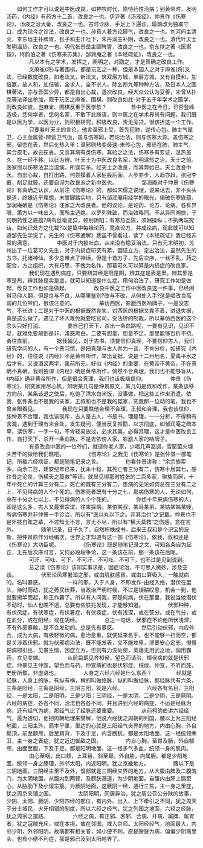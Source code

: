 <!-- { "loadSidebar": true } -->
　　如何工作才可以说是中医改良，如神农时代，原恃药性治病；到黄帝时，发明汤药，《内经》有药方十二首，改良之一也。伊尹著《汤液经》，仲景作《伤寒论》，汤液之治大备，改良之一也。古时诊脉，手足上下遍诊，扁鹊改为独取寸口，成为现今之诊法，改良之一也。孙真人著方论脚气，改良之一也。刘河间主清火，李东垣主补脾胃，张子和主汗吐下，朱丹溪主补阴，改良之一也。清代叶天士发明温热，改良之一也。明代张景岳主颐睥胃，改良之一也。俞东扶之著《医案按》，柯韵伯之著《伤寒来苏集》，邹润庵之著《本经疏证》，改良之一也。
　　
　　凡以本有之学术，发挥之，阐明之，对勘之，才是真确之改良工作。
　　
　　叉麻雀(将)与著围棋，都是玩艺之一种，但是本国人之对于麻雀(将)叉法，已经数度改良，如老法叉，新法叉，筑双层方城，单层方城，又有自摸和，加倍赢，放人和，加倍输，全求人，全不求人，除幺断九等种种方法，及日本人之围棋著法，亦与吾国少异，都是自出心裁，逐次改良，经大众公认为妥善，未曾从扑克等法译出参加，观于玩艺之麻雀、围棋，则改良如此-对于五千年学术之医学，则改良如彼，岂麻雀、围棋反重于医学欤？
　　
　　吾中医之在今日，已否登峰造极，恁何学者，恁何名家，不敢下此断语，则中医之在学术界尚有问题，我们既是以医为学，以医为业，则积极研究，积极改良，责无旁贷，很该担这一个工作。
　　
　　只要看叶天士的言论，他言温邪上受，首先犯肺，逆传心包。肺主气属卫，心主血属营-辨营卫气血，虽与伤寒同，若论治法，则与伤寒大异。盖伤寒之邪，留恋在表，然后化热入里；温邪则热变最速-未传心包，邪尚在肺，肺主气，其合皮毛，故云在表。又言其病有类伤寒，其验之之法，伤寒多有变证，温热虽久，在一经不移。以此为辨。叶天士为中医改良名家，发明温热之治。天士之前。医家惯以伤寒法混治温病，所误实多。经天士之改良，而其弊始已。天士改良中医。自出心裁，自打出路，何尝摸着人家屁股后面。人步亦步，人趋亦趋，张冠李戴，削足就履，还要自诩为改良派之新中医也。
　　
　　邹润庵对于仲景《伤寒论》有真确之认识，从前注《伤寒论》的，都如宋儒之说理，说来话去，非不头头是道，终嫌近乎理想，未曾脚踏实地，只有邹润庵用经学的眼光，揭破伤寒底蕴，邹润庵确是《伤寒论》注家之大改良者。他的议论，是论药、论方、论病。各有界限，第方以一味出入，而所主迥绝，以罗列殊致，而治效略同。不从异同阐抉，于何明药性之底蕴?病有丝毫变异，顿别阴阳；有寒热互陈，须娴操纵；不执两端究诘，如何识处方之化裁?以是篇中每缘论药，竟直论方，并成论病，观此就可以知道邹先生学说了，先生的《伤寒通解》我虽不曾看过，读了《本经疏证》我已经非常的满意。
　　
　　中医对于内损吐血，从来没有稳妥治法，只有元末明初，苏州出了一位葛可久先生，对于内损症研究有紊，因证立方，定出治法，虽然先生的方书，托诸神仙，多少总带点了神话，但是十首方子，先后次序，一丝不乱，药之配合，方之组织，大有巧思，不愧为名作，那葛可久可以算是内损症的改良家。
　　
　　我们现在遇到病症，只要辨其经是阳是阴，辨其症是表是里。辨其邪是寒是热，辨其脉是实是虚，就可以知道是什么症，用何治法了，研究工作如是做起，改良工作也如是做起。
　　
　　改良中医之工作中医改良这一件事，已经闹得马仰人翻，但是良与不良，从哪里鉴别?改与不改，从何处入手?这是唱改良高调的几位爷们，很该注意的。
　　
　　摹仿西医，影戤西医响牌子，一是没志气，不长进；二是对于中医的根据既然丧失，对西医的根据又靠不着，进退失据，真是这么做了。遇见了坏人难免就要吃官司，受法律的制裁，所以摹仿西医的这个念头只好打消。
　　
　　要自己打天下，杀出一条血路呢，一要有见识，见识不足，就难免要颠倒是非，淆惑黑白。二要有胆量，胆量不足，那里能够百折不挠。勇往直前。
　　
　　据我偏见，对于古书，须要信仰真理，不要信仰古人，我们研究学问的人，有一个恶习惯，是把真理与古人并为一谈，不肯分析，如研究《内经》的，往往说《内经》不是黄帝所作，举出证据，说是十二州地名，夏禹平水之后才有，又说酒浆两字，禹前所无，好似《内经》的重要，在黄帝不黄帝，不在真确不真确，我则独谓《内经》确是黄帝所作，倘然不合真理，我们也不能够盲从，《内经》确非黄帝所作，但是很合真理，我们也该极端信仰。
　　
　　仲景《伤寒论》，研究家用尽心机，辨明某几句是仲景原文，某几句是叔和改作，某条该移方向前，某条该退之使后，吃饱了清水白米饭，没事做，把这些工作来消遣。依我，张件条也不是我的亲家，王叔和也不是我的冤家，究竟那一位动的笔，我也不曾亲眼看见。
　　
　　我现在只要瞧他合理不合理，王叔和合理，我也该信仰，张忡景不合理，我也该驳斥，古人是古人，书是书，理是理，一一分析，不得稍有含混，遇到于理有未合处，发生疑问，便当反复推勘，以求彻底，如邹润庵之疏本草，读伤寒，一字一句，不肯轻易放过，必求其奥，必得其理，这才是中医改良工作，自打天下，杀开一条血路，不是去依傍人家，影戤人家的响牌子。
　　
　　有意改良中医的一位爷们，就请你老人家，少唱几声高调，雪窗萤火埋头苦干的做给我们瞧吧。
　　
　　《伤寒论》之我见《伤寒论》是张仲景一部笔记，所载六经病证，都是随笔记录之言。
　　
　　你看仲景讲称：“余宗族索多，向余二百，建安纪年已来，犹未十稔，其死亡者三分有二，伤寒十居其七，感往昔之沦丧，伤横夭之莫救”等话，就显见得那时姓张的二百多家，聚族而居，十年中死亡的计算三分有二，死亡的既有三分有二，患病的无论如何总在三分有二之上，不见得病的人个个死的。伤寒死者既有十分之七，那病伤寒的人，无论如何，总在十分之七以上，不见得病的人个个死的。
　　
　　你想十年来病伤寒的人，即是这么多，古人又最重宗谊，往来探病，某伯某叔，某哥某弟，某姑某姊某嫂，所病伤寒并非仲景一手诊治，所以有“医以丸以下之。非其治也”之记载，仲景也不是怀技自眩之辈，不过知无不言，言无不尽，所以有“横夭莫救”之伤感，意在言外。
　　
　　随笔记录，日子久了，自然积帙成书，后来王叔和是个识宝的波斯，把仲景原作分经编次，世界上才知道有这一部《伤寒论》，依我，叔和还是《伤寒论》大功臣呢。
　　
　　《伤寒论》既是随笔记录之文，可知各条自为起讫，无先后次序可言，又何必段段争论，这一条该在前，那一条该在后呢。
　　
　　可汗、可吐、可下，不可汗、不可吐、不可下，也不过是见到说到。
　　
　　总之读《伤寒论》该知实事求是，因症论治，不可思入微妙，涉及空谈。
　　
　　伏邪论风寒暑湿之邪，或由肌肤感冒，或由口算吸入，一触就病的。名叫暴感。
　　
　　一样的邪，入于人身，不即发作-由经入络，潜伏在里头，待时而动，犹之莠民伏莽，当政治严明时候，不过是辍耕叹息，机会一到，他就要揭竿而起，称王作霸了。所以有人问我，邪是何病，伏在那里，我说当他潜伏不动时，仙人也瞧不透，总要有些朕兆发现，才能够知道。
　　
　　伏邪种种，有伏风症，有伏寒症，有伏暑症，有伏痰症，伏有浅深，或在营分。或在气分，或在血分，或在阳经，或在阴经。
　　
　　总之一句话，伏邪症不论他所伏浅深，不有外感暴触，是不会发动的。总是先有暴感。
　　
　　然后引动伏邪，内应外合，成为大病，有极轻微的病，愈治愈重，就使延来名手，也不能够一扫而空，都是关涉着伏邪。就为伏邪病治法，既不能发表，又不能攻里，须要安心定志，慢慢把病邪引出，见景生情，因症立方，否则有力没处使，英雄无用武之地，倘用霸药，立见变端。
　　
　　从前扁鹊见齐桓侯，望色而请治，桓侯病的就是伏邪症。仲景见王仲宣。望色而与药，仲宣病的也是伏邪症。桓侯、仲宣，不听而死，史册所载，非虚语也。
　　
　　人身之六经六经是什么东西？
　　
　　经就是经脉，人身上的脉，有纵有横，横的叫做络脉，纵的叫做经脉，那经脉共有六条，三条是阳经，三条是阴经，三阴三阳，就是六经。
　　
　　六经各有名目，三阳经，一是太阳，二是阳明，三是少阳；三阴经，一是太阴，二是少阴，三是厥阴。六经的病症，各各不同，治法也各各不同，并且讲到六经的病症，不运是经脉为病，还有经气为病，那经气比了经脉还要重要。
　　
　　从前柯韵伯讲六经经气，最为透切，他把周朝地理来譬解，他说六经犹之周朝的列国，腰以上为三阳经地面，三阳主外，而本乎里，里边的心就是三阳经气夹界的地方，内由心胸，外自巅顶，前至额颅，后至肩背，下及于足，内含膀胱，都是太阳地面，这一经统领荣卫，主一身之表症，犹之近边御敌之国。
　　
　　内自心胸，至胃及肠，外自额颅，由面至腹，下及于足，都是阳明地面，这一经多气多血，统领一身的肌肉。
　　
　　由心至咽，出口颊，上耳目，斜至巅，外自胁，内属胆。都是少阳地面，统领一身之腠理，外邻太阳，内近阳明。犹之京畿地方。
　　
　　腰以下是三阴地面，三阴经主里不及外，愎部就是三阴经夹界的地方，从大腹由脾及二腹魄门，为太阴地面。从腹内到两臂，及膀胱溺道，为少阴地面。自腹内由肝上膈至心，从胁肋下及小愎宗筋。为厥阴地面，这厥阴一经，通行三焦，主一身之里症，犹之周京夹铺之国。
　　
　　太阴阳明，同居异治，犹之周公召公分陕的故事，少阴、太阳、厥阴、少阳四经的部位，有内外、出入、上下牵引之不同，犹之周天子分土域民，犬牙相错的制度，所以六经之经气，犹之列国之地面，六经之经脉，犹之周家之道路。
　　
　　六经之病，有正邪、客邪、合病、并病、属脾、属胃者，犹之寇贼充斥，或在本境，或在邻国，或入京师。太阳经经气，地面最大，内邻少阴，外邻阳明。故病都有相关者，如小便不利，原是膀胱为病，偏偏少阴病里头，也有小便不利症，那是邪已及到太阳地界了。
　　
